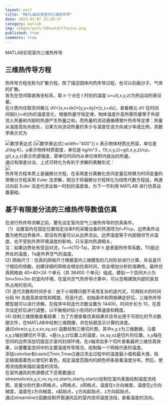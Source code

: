 ```yaml
---
layout: post
title: "MATLAB实现室内三维热传导"
date: 2023-03-07 15:28:47
category: matlab
img: images/post/3dheatdiffusion.png
published: true
comments: true
---
```

MATLAB实现室内三维热传导

<!-- more -->
## 三维热传导方程
热传导方程也称为扩散方程，除了描述固体内热传导过程，也可以刻画分子、气体的扩散。  
首先在空间取直角坐标系，取 n 个点在 t 时刻的温度 u=u(t,x,y,z)为热运动的表征量。  
在介质内任取空间微元 dV=[x,x+dx]\*[y,y+dy]\*[z,z+dz]，查看微元 dV 在时间间隔[t,t+dt]内的温度变化，根据热量守恒定律，物体温度升高所需热量等于外部流入热量和内部的热源产生热量之和。而热量的流动遵循傅里叶热传导定律：热量从温度高处向低处，沿某方向流动热量的多少与温度在该方向减少率成比例，其数学表示式为  
<!-- [![gem_reflection](../../images/post/gemshader/gem_reflection.png){:width="400"}](../../images/post/gemshader/gem_reflection.png){:target="_blank"} -->
![数学表达式](https://img-blog.csdnimg.cn/bad14eb5bc2d4e719e27e4e9bf521ad3.png "数学表达式")
[![数学表达式](https://img-blog.csdnimg.cn/bad14eb5bc2d4e719e27e4e9bf521ad3.png){:width="400"}] 
c 表示物体材质比热容，单位是 J/(kg·K)，ρ表示物体材质密度，单位是 kg/m^3 。f(t,x,y,z)=g(t,x,y,z)/cρ，g(t,x,y,z)表示热源强度，即单位时间内从单位体积内放出的热量。   
通过有限差分法，上式可转化为有利于求解的离散形式：  
![](https://img-blog.csdnimg.cn/e6560e32e3fe45049976c9b751422ae8.png)  
热传导方程本质上是偏微分方程，在采用差分离散化空间变量后转换为时间变量的常微分方程采用 Euler 法求解，相当于将偏微分方程转化为线性代数方程组，再通过向前 Euler 法迭代求出每一时刻的温度值，为下一节利用 MATLAB 进行仿真设置基础。  
## 基于有限差分法的三维热传导数值仿真  
在进行热传导求解之前，要先设定室内空气三维热传导的仿真条件。  
（1）设置室内在固定位置恒定功率P的采暖设备的热源项为f=P/cρ。边界条件设置为绝热边界条件，即没有热量可以从边界流出，边界温度等于内部相邻节点温度，也不受到外界环境温度的影响，只与室内热源相关。  
注：如果边界处有受迫对流，f+=h(T0-Ta)，其中 h 是表面热传导系数，T0是边界处的温度，Ta是外界空气的温度。     
(2) 网格尺寸：仿真的网格尺寸根据室内三维模型的几何形状进行计算，并且是尺寸相应的倍数。创建详细的网格会增加仿真时间，但会增加分析的准确性。最终仿真网格由 40×40×24 个单元（共 38400 个单元）组成，模拟一个空间大小为 5m×5m×3m 的室内环境。在室内空气热传导计算中，可以忽略建筑内部的家具所占用的空间。  
(3) 迭代次数和时间步长：由于小规模问题不采用复杂的迭代式，可用较大的时间分段 Nt 去提高收敛性和精度。将迭代式、初始条件和网格确定好后，三维热传导模型就可以进行求解。在程序中将迭代次数设置为 14400，时间步长为 10，在首次设定好后进行调整，以平衡相对较小空间的计算速度和精度。  
(4) 绘制三维图像查看结果：为了方便查看仿真结果并且导出用于可视化的节点数据文件，在MATLAB中绘制三维图像，并在标题显示计算的进度。  
通过slice(x,y,z,v,sx,sy,sz) 函数绘制三维切片图，其中x,y,z为三维数据，沿着x,y,z轴创建切片平面，v是(x,y,z)位置上的温度，sx,sy,sz是切片的位置。x,y轴在空间的边界添加切面显示室内封闭环境，在z轴添加多个切片查看最终三维仿真效果，以便覆盖空间中的主要温度传导情况，绘制每一个网格代表的温度。  
添加colorbar和caxis([Tmin,Tmax])通过求出过程中的温度最小值和最大值，指定插值面着色以使切片着色，规定温度范围内的颜色样条查看温度分布。然后，使用流线图来描绘温度的流场。  
在室外通风的热源模式下还需要通过streamslice(x,y,z,vx,vy,vz,startx,starty,startz)绘制在室内表面绘制温度流线图，变量分别代表x网格点，y网格点，z网格点，温度在x方向梯度，温度在y方向梯度，温度在z方向梯度，x起始点，y方向起始点，z方向起始点。  
通过streamline()函数绘制开窗通风后的室内空间温度流线，查看温度的流向。  




